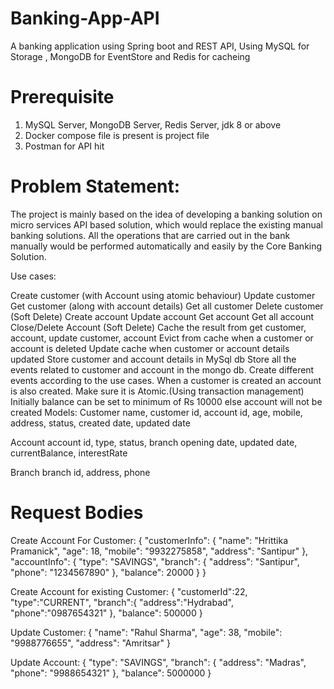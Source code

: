 # Banking-App-API
A banking application using Spring boot and REST API, Using MySQL for Storage , MongoDB for EventStore and Redis for cacheing

# Prerequisite
1. MySQL Server, MongoDB Server, Redis Server, jdk 8 or above
2. Docker compose file is present is project file
3. Postman for API hit

# Problem Statement:
The project is mainly based on the idea of developing a banking solution on micro services API based solution, which would replace the existing manual banking solutions. All the operations that are carried out in the bank manually would be performed automatically and easily by the Core Banking Solution.

Use cases:

Create customer (with Account using atomic behaviour)
Update customer
Get customer (along with account details)
Get all customer
Delete customer (Soft Delete)
Create account
Update account
Get account
Get all account
Close/Delete Account (Soft Delete)
Cache the result from get customer, account, update customer, account
Evict from cache when a customer or account is deleted
Update cache when customer or account details updated
Store customer and account details in MySql db
Store all the events related to customer and account in the mongo db. Create different events according to the use cases.
When a customer is created an account is also created. Make sure it is Atomic.(Using transaction management)
Initially balance can be set to minimum of Rs 10000 else account will not be created
Models:
Customer name, customer id, account id, age, mobile, address, status, created date, updated date

Account account id, type, status, branch opening date, updated date, currentBalance, interestRate

Branch branch id, address, phone

# Request Bodies
Create Account For Customer:
{
    "customerInfo": {
        "name": "Hrittika Pramanick",
        "age": 18,
        "mobile": "9932275858",
        "address": "Santipur"
    },
    "accountInfo": {
        "type": "SAVINGS",
        "branch": {
            "address": "Santipur",
            "phone": "1234567890"
        },
        "balance": 20000
    }
}

Create Account for existing Customer:
{
	"customerId":22,
	"type":"CURRENT",
	"branch":{
		"address":"Hydrabad",
		"phone":"0987654321"
	},
	"balance": 500000
}

Update Customer:
{
    "name": "Rahul Sharma",
    "age": 38,
    "mobile": "9988776655",
    "address": "Amritsar"
}

Update Account:
{
    "type": "SAVINGS",
    "branch": {
        "address": "Madras",
        "phone": "9988654321"
    },
    "balance": 5000000
}

